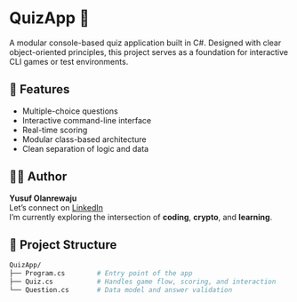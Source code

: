﻿# QuizApp 🎯

A modular console-based quiz application built in C#. Designed with clear object-oriented principles, this project serves as a foundation for interactive CLI games or test environments.



## 🧠 Features

- Multiple-choice questions
- Interactive command-line interface
- Real-time scoring
- Modular class-based architecture
- Clean separation of logic and data


## 🙋‍♂️ Author

**Yusuf Olanrewaju**  
Let’s connect on [LinkedIn](https://www.linkedin.com/in/yusufolalere/)  
I’m currently exploring the intersection of **coding**, **crypto**, and **learning**.


## 📁 Project Structure

```bash
QuizApp/
├── Program.cs        # Entry point of the app
├── Quiz.cs           # Handles game flow, scoring, and interaction
└── Question.cs       # Data model and answer validation


